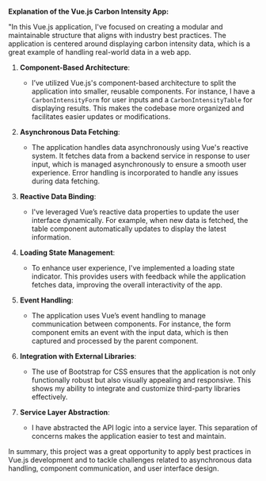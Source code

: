 **Explanation of the Vue.js Carbon Intensity App:**

"In this Vue.js application, I've focused on creating a modular and maintainable structure that aligns with industry best practices. The application is centered around displaying carbon intensity data, which is a great example of handling real-world data in a web app.

1. **Component-Based Architecture**: 
   - I’ve utilized Vue.js's component-based architecture to split the application into smaller, reusable components. For instance, I have a `CarbonIntensityForm` for user inputs and a `CarbonIntensityTable` for displaying results. This makes the codebase more organized and facilitates easier updates or modifications.

2. **Asynchronous Data Fetching**:
   - The application handles data asynchronously using Vue's reactive system. It fetches data from a backend service in response to user input, which is managed asynchronously to ensure a smooth user experience. Error handling is incorporated to handle any issues during data fetching.

3. **Reactive Data Binding**:
   - I've leveraged Vue’s reactive data properties to update the user interface dynamically. For example, when new data is fetched, the table component automatically updates to display the latest information.

4. **Loading State Management**:
   - To enhance user experience, I've implemented a loading state indicator. This provides users with feedback while the application fetches data, improving the overall interactivity of the app.

5. **Event Handling**:
   - The application uses Vue’s event handling to manage communication between components. For instance, the form component emits an event with the input data, which is then captured and processed by the parent component.

6. **Integration with External Libraries**:
   - The use of Bootstrap for CSS ensures that the application is not only functionally robust but also visually appealing and responsive. This shows my ability to integrate and customize third-party libraries effectively.

7. **Service Layer Abstraction**:
   - I have abstracted the API logic into a service layer. This separation of concerns makes the application easier to test and maintain.

In summary, this project was a great opportunity to apply best practices in Vue.js development and to tackle challenges related to asynchronous data handling, component communication, and user interface design.
